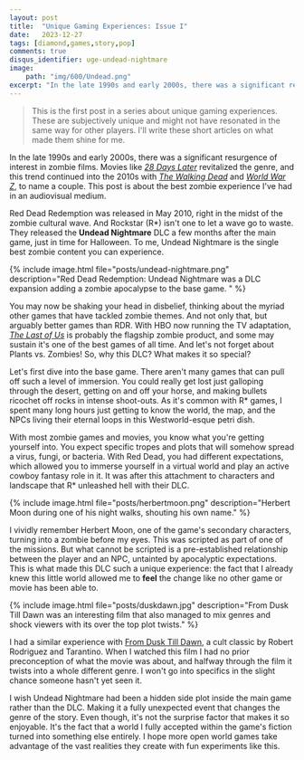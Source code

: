 ```yaml
---
layout: post
title:  "Unique Gaming Experiences: Issue I"
date:   2023-12-27
tags: [diamond,games,story,pop]
comments: true
disqus_identifier: uge-undead-nightmare
image: 
    path: "img/600/Undead.png"
excerpt: "In the late 1990s and early 2000s, there was a significant resurgence of interest in zombie films. Movies like 28 Days Later revitalized the genre, and this trend continued into the 2010s with The Walking Dead and World War Z, to name a couple. This post is about the best zombie experience I've had in an audiovisual medium."
---
```


> This is the first post in a series about unique gaming experiences. These are subjectively unique and might not have resonated in the same way for other players. I'll write these short articles on what made them shine for me.

In the late 1990s and early 2000s, there was a significant resurgence of interest in zombie films. Movies like [*28 Days Later*](https://www.filmaffinity.com/us/film502524.html) revitalized the genre, and this trend continued into the 2010s with [*The Walking Dead*](https://www.filmaffinity.com/us/film561333.html) and [*World War Z*](https://www.filmaffinity.com/us/film263630.html), to name a couple. This post is about the best zombie experience I've had in an audiovisual medium. 

Red Dead Redemption was released in May 2010, right in the midst of the zombie cultural wave. And Rockstar (R*) isn't one to let a wave go to waste. They released the **Undead Nightmare** DLC a few months after the main game, just in time for Halloween. To me, Undead Nightmare is the single best zombie content you can experience.

{% include image.html file="posts/undead-nightmare.png" description="Red Dead Redemption: Undead Nightmare was a DLC expansion adding a zombie apocalypse to the base game. " %}

You may now be shaking your head in disbelief, thinking about the myriad other games that have tackled zombie themes. And not only that, but arguably better games than RDR. With HBO now running the TV adaptation, [*The Last of Us*](https://www.filmaffinity.com/us/film156214.html) is probably the flagship zombie product, and some may sustain it's one of the best games of all time. And let's not forget about Plants vs. Zombies! So, why this DLC? What makes it so special?

Let's first dive into the base game. There aren't many games that can pull off such a level of immersion. You could really get lost just galloping through the desert, getting on and off your horse, and making bullets ricochet off rocks in intense shoot-outs. As it's common with R* games, I spent many long hours just getting to know the world, the map, and the NPCs living their eternal loops in this Westworld-esque petri dish.

With most zombie games and movies, you know what you're getting yourself into. You expect specific tropes and plots that will somehow spread a virus, fungi, or bacteria. With Red Dead, you had different expectations, which allowed you to immerse yourself in a virtual world and play an active cowboy fantasy role in it. It was after this attachment to characters and landscape that R* unleashed hell with their DLC.

{% include image.html file="posts/herbertmoon.png" description="Herbert Moon during one of his night walks, shouting his own name." %}

I vividly remember Herbert Moon, one of the game's secondary characters, turning into a zombie before my eyes. This was scripted as part of one of the missions. But what cannot be scripted is a pre-established relationship between the player and an NPC, untainted by apocalyptic expectations. This is what made this DLC such a unique experience: the fact that I already knew this little world allowed me to **feel** the change like no other game or movie has been able to.

{% include image.html file="posts/duskdawn.jpg" description="From Dusk Till Dawn was an interesting film that also managed to mix genres and shock viewers with its over the top plot twists." %}

I had a similar experience with [From Dusk Till Dawn](https://www.filmaffinity.com/us/film830168.html), a cult classic by Robert Rodriguez and Tarantino. When I watched this film I had no prior preconception of what the movie was about, and halfway through the film it twists into a whole different genre. I won't go into specifics in the slight chance someone hasn't yet seen it.

I wish Undead Nightmare had been a hidden side plot inside the main game rather than the DLC. Making it a fully unexpected event that changes the genre of the story. Even though, it's not the surprise factor that makes it so enjoyable. It's the fact that a world I fully accepted within the game's fiction turned into something else entirely. I hope more open world games take advantage of the vast realities they create with fun experiments like this.